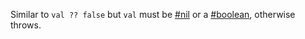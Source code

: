 Similar to `val ?? false` but `val` must be [#nil](#function-isnil) or a [#boolean](#function-isbool), otherwise throws.
